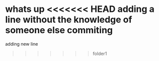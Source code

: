 whats up
<<<<<<< HEAD
adding a line without the knowledge of someone else commiting
=======
adding new line
>>>>>>> folder1
